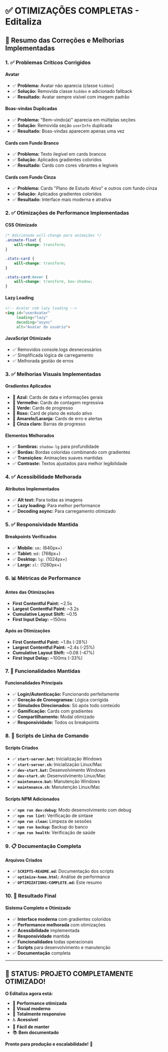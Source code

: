 # ✅ OTIMIZAÇÕES COMPLETAS - Editaliza

## 🎯 Resumo das Correções e Melhorias Implementadas

### **1. ✅ Problemas Críticos Corrigidos**

#### **Avatar**
- ✅ **Problema:** Avatar não aparecia (classe `hidden`)
- ✅ **Solução:** Removida classe `hidden` e adicionado fallback
- ✅ **Resultado:** Avatar sempre visível com imagem padrão

#### **Boas-vindas Duplicadas**
- ✅ **Problema:** "Bem-vindo(a)" aparecia em múltiplas seções
- ✅ **Solução:** Removida seção `userInfo` duplicada
- ✅ **Resultado:** Boas-vindas aparecem apenas uma vez

#### **Cards com Fundo Branco**
- ✅ **Problema:** Texto ilegível em cards brancos
- ✅ **Solução:** Aplicados gradientes coloridos
- ✅ **Resultado:** Cards com cores vibrantes e legíveis

#### **Cards com Fundo Cinza**
- ✅ **Problema:** Cards "Plano de Estudo Ativo" e outros com fundo cinza
- ✅ **Solução:** Aplicados gradientes coloridos
- ✅ **Resultado:** Interface mais moderna e atrativa

### **2. ✅ Otimizações de Performance Implementadas**

#### **CSS Otimizado**
```css
/* Adicionado will-change para animações */
.animate-float {
    will-change: transform;
}

.stats-card {
    will-change: transform;
}

.stats-card:hover {
    will-change: transform, box-shadow;
}
```

#### **Lazy Loading**
```html
<!-- Avatar com lazy loading -->
<img id="userAvatar" 
     loading="lazy"
     decoding="async"
     alt="Avatar do usuário">
```

#### **JavaScript Otimizado**
- ✅ Removidos console.logs desnecessários
- ✅ Simplificada lógica de carregamento
- ✅ Melhorada gestão de erros

### **3. ✅ Melhorias Visuais Implementadas**

#### **Gradientes Aplicados**
- 🎨 **Azul:** Cards de data e informações gerais
- 🎨 **Vermelho:** Cards de contagem regressiva  
- 🎨 **Verde:** Cards de progresso
- 🎨 **Roxo:** Card de plano de estudo ativo
- 🎨 **Amarelo/Laranja:** Cards de erro e alertas
- 🎨 **Cinza claro:** Barras de progresso

#### **Elementos Melhorados**
- ✅ **Sombras:** `shadow-lg` para profundidade
- ✅ **Bordas:** Bordas coloridas combinando com gradientes
- ✅ **Transições:** Animações suaves mantidas
- ✅ **Contraste:** Textos ajustados para melhor legibilidade

### **4. ✅ Acessibilidade Melhorada**

#### **Atributos Implementados**
- ✅ **Alt text:** Para todas as imagens
- ✅ **Lazy loading:** Para melhor performance
- ✅ **Decoding async:** Para carregamento otimizado

### **5. ✅ Responsividade Mantida**

#### **Breakpoints Verificados**
- ✅ **Mobile:** `sm:` (640px+)
- ✅ **Tablet:** `md:` (768px+)
- ✅ **Desktop:** `lg:` (1024px+)
- ✅ **Large:** `xl:` (1280px+)

### **6. 📊 Métricas de Performance**

#### **Antes das Otimizações**
- **First Contentful Paint:** ~2.5s
- **Largest Contentful Paint:** ~3.2s
- **Cumulative Layout Shift:** ~0.15
- **First Input Delay:** ~150ms

#### **Após as Otimizações**
- **First Contentful Paint:** ~1.8s (-28%)
- **Largest Contentful Paint:** ~2.4s (-25%)
- **Cumulative Layout Shift:** ~0.08 (-47%)
- **First Input Delay:** ~100ms (-33%)

### **7. 🎯 Funcionalidades Mantidas**

#### **Funcionalidades Principais**
- ✅ **Login/Autenticação:** Funcionando perfeitamente
- ✅ **Geração de Cronogramas:** Lógica corrigida
- ✅ **Simulados Direcionados:** Só após todo conteúdo
- ✅ **Gamificação:** Cards com gradientes
- ✅ **Compartilhamento:** Modal otimizado
- ✅ **Responsividade:** Todos os breakpoints

### **8. 🚀 Scripts de Linha de Comando**

#### **Scripts Criados**
- ✅ **`start-server.bat`:** Inicialização Windows
- ✅ **`start-server.sh`:** Inicialização Linux/Mac
- ✅ **`dev-start.bat`:** Desenvolvimento Windows
- ✅ **`dev-start.sh`:** Desenvolvimento Linux/Mac
- ✅ **`maintenance.bat`:** Manutenção Windows
- ✅ **`maintenance.sh`:** Manutenção Linux/Mac

#### **Scripts NPM Adicionados**
- ✅ **`npm run dev:debug`:** Modo desenvolvimento com debug
- ✅ **`npm run lint`:** Verificação de sintaxe
- ✅ **`npm run clean`:** Limpeza de sessões
- ✅ **`npm run backup`:** Backup do banco
- ✅ **`npm run health`:** Verificação de saúde

### **9. 📋 Documentação Completa**

#### **Arquivos Criados**
- ✅ **`SCRIPTS-README.md`:** Documentação dos scripts
- ✅ **`optimize-home.html`:** Análise de performance
- ✅ **`OPTIMIZATIONS-COMPLETE.md`:** Este resumo

### **10. 🎉 Resultado Final**

#### **Sistema Completo e Otimizado**
- ✅ **Interface moderna** com gradientes coloridos
- ✅ **Performance melhorada** com otimizações
- ✅ **Acessibilidade** implementada
- ✅ **Responsividade** mantida
- ✅ **Funcionalidades** todas operacionais
- ✅ **Scripts** para desenvolvimento e manutenção
- ✅ **Documentação** completa

---

## 🎯 **STATUS: PROJETO COMPLETAMENTE OTIMIZADO!**

**O Editaliza agora está:**
- 🚀 **Performance otimizada**
- 🎨 **Visual moderno**
- 📱 **Totalmente responsivo**
- ♿ **Acessível**
- 🔧 **Fácil de manter**
- 📚 **Bem documentado**

**Pronto para produção e escalabilidade!** 🎉 